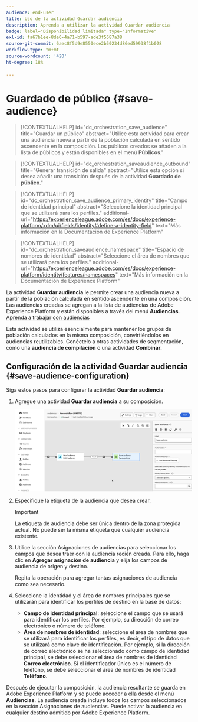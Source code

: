 ```yaml
---
audience: end-user
title: Uso de la actividad Guardar audiencia
description: Aprenda a utilizar la actividad Guardar audiencia
badge: label="Disponibilidad limitada" type="Informative"
exl-id: fa67b1ee-8de6-4a71-b597-ade3f5587a38
source-git-commit: 6aec8f5d9e8550ece2b50234d86ed59938f1b028
workflow-type: tm+mt
source-wordcount: '420'
ht-degree: 18%

---
```


# Guardado de público {#save-audience}

>[!CONTEXTUALHELP]
>id="dc_orchestration_save_audience"
>title="Guardar un público"
>abstract="Utilice esta actividad para crear una audiencia nueva a partir de la población calculada en sentido ascendente en la composición. Los públicos creados se añaden a la lista de públicos y están disponibles en el menú **Públicos**."

>[!CONTEXTUALHELP]
>id="dc_orchestration_saveaudience_outbound"
>title="Generar transición de salida"
>abstract="Utilice esta opción si desea añadir una transición después de la actividad **Guardado de público**."

>[!CONTEXTUALHELP]
>id="dc_orchestration_save_audience_primary_identity"
>title="Campo de identidad principal"
>abstract="Seleccione la identidad principal que se utilizará para los perfiles."
>additional-url="https://experienceleague.adobe.com/es/docs/experience-platform/xdm/ui/fields/identity#define-a-identity-field" text="Más información en la Documentación de Experience Platform"

>[!CONTEXTUALHELP]
>id="dc_orchestration_saveaudience_namespace"
>title="Espacio de nombres de identidad"
>abstract="Seleccione el área de nombres que se utilizará para los perfiles."
>additional-url="https://experienceleague.adobe.com/es/docs/experience-platform/identity/features/namespaces" text="Más información en la Documentación de Experience Platform"

La actividad **Guardar audiencia** le permite crear una audiencia nueva a partir de la población calculada en sentido ascendente en una composición. Las audiencias creadas se agregan a la lista de audiencias de Adobe Experience Platform y están disponibles a través del menú **Audiencias**. [Aprenda a trabajar con audiencias](../../start/audiences.md)

Esta actividad se utiliza esencialmente para mantener los grupos de población calculados en la misma composición, convirtiéndolos en audiencias reutilizables. Conéctelo a otras actividades de segmentación, como una **audiencia de compilación** o una actividad **Combinar**.

## Configuración de la actividad Guardar audiencia {#save-audience-configuration}

Siga estos pasos para configurar la actividad **Guardar audiencia**:

1. Agregue una actividad **Guardar audiencia** a su composición.

   ![](../assets/save-audience.png)

1. Especifique la etiqueta de la audiencia que desea crear.

   >[!IMPORTANT]
   >
   >La etiqueta de audiencia debe ser única dentro de la zona protegida actual. No puede ser la misma etiqueta que cualquier audiencia existente.

1. Utilice la sección Asignaciones de audiencias para seleccionar los campos que desea traer con la audiencia recién creada. Para ello, haga clic en **Agregar asignación de audiencia** y elija los campos de audiencia de origen y destino.

   Repita la operación para agregar tantas asignaciones de audiencia como sea necesario.

1. Seleccione la identidad y el área de nombres principales que se utilizarán para identificar los perfiles de destino en la base de datos:

   * **Campo de identidad principal**: seleccione el campo que se usará para identificar los perfiles. Por ejemplo, su dirección de correo electrónico o número de teléfono.
   * **Área de nombres de identidad**: seleccione el área de nombres que se utilizará para identificar los perfiles, es decir, el tipo de datos que se utilizará como clave de identificación. Por ejemplo, si la dirección de correo electrónico se ha seleccionado como campo de identidad principal, se debe seleccionar el área de nombres de identidad **Correo electrónico**. Si el identificador único es el número de teléfono, se debe seleccionar el área de nombres de identidad **Teléfono**.

Después de ejecutar la composición, la audiencia resultante se guarda en Adobe Experience Platform y se puede acceder a ella desde el menú **Audiencias**. La audiencia creada incluye todos los campos seleccionados en la sección Asignaciones de audiencias. Puede activar la audiencia en cualquier destino admitido por Adobe Experience Platform.

<!--

## Example{#save-audience-example}

The following example illustrates a simple audience update from targeting. A scheduler is added to run the workflow once a month. A query recovers all the profiles subscribed to the different application services available. The **Save audience** activity updates the audience by deleting profiles that have unsubscribed from the service since the last workflow execution and by adding the newly subscribed profiles.
-->

